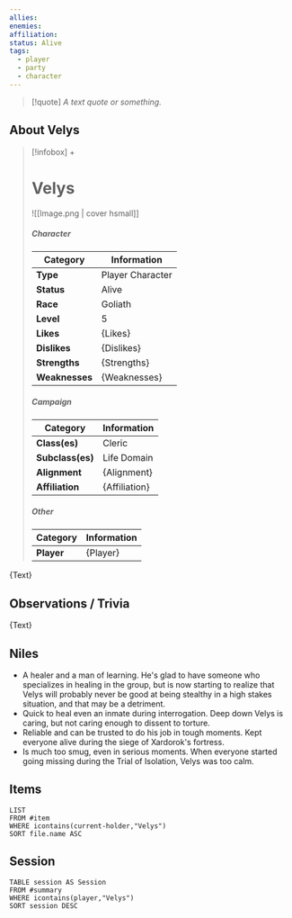 ```yaml
---
allies: 
enemies: 
affiliation: 
status: Alive
tags:
  - player
  - party
  - character
---
```


> [!quote] *A text quote or something.*

## About Velys
> [!infobox] +
> # Velys
> ![[Image.png | cover hsmall]]
> ##### Character
> | Category | Information |
> | ---- | ---- |
> | **Type** | Player Character |
> | **Status** | Alive |
> | **Race** | Goliath |
> | **Level** | 5 |
> | **Likes** | {Likes} |
> | **Dislikes** | {Dislikes} |
> | **Strengths** | {Strengths} |
> | **Weaknesses** | {Weaknesses} |
> ##### Campaign
> | Category | Information |
> | ---- | ---- |
> | **Class(es)** | Cleric |
> | **Subclass(es)** | Life Domain |
> | **Alignment** | {Alignment} |
> | **Affiliation** | {Affiliation} |
> ##### Other
> | Category | Information |
> | ---- | ---- |
> | **Player** | {Player} |

{Text}

## Observations / Trivia
{Text}

## Niles
- A healer and a man of learning. He's glad to have someone who specializes in healing in the group, but is now starting to realize that Velys will probably never be good at being stealthy in a high stakes situation, and that may be a detriment.
- Quick to heal even an inmate during interrogation. Deep down Velys is caring, but not caring enough to dissent to torture.
- Reliable and can be trusted to do his job in tough moments. Kept everyone alive during the siege of Xardorok's fortress.
- Is much too smug, even in serious moments. When everyone started going missing during the Trial of Isolation, Velys was too calm.

## Items

```dataview
LIST
FROM #item
WHERE icontains(current-holder,"Velys")
SORT file.name ASC
```

## Session
```dataview
TABLE session AS Session
FROM #summary
WHERE icontains(player,"Velys")
SORT session DESC
```